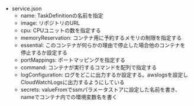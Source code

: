 - service.json
  - name: TaskDefinitionの名前を指定
  - image: リポジトリのURL
  - cpu: CPUユニットの数を指定する
  - memoryReservation: コンテナ用に予約するメモリの制限を指定する
  - essential: このコンテナが何らかの理由で停止した場合他のコンテナを停止するか設定する
  - portMappings: ポートマッピングを指定する
  - command: コンテナが実行するコマンドを配列で指定する
  - logConfiguration: ログをどこに出力するか設定する。awslogsを設定しCloudWatchLogsに出力するようにしている
  - secrets: valueFromでssmパラメータストアに設定した名前を書き、nameでコンテナ内での環境変数名を書く
